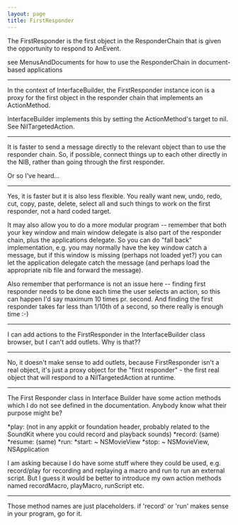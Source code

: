 ```yaml
---
layout: page
title: FirstResponder
---
```




The FirstResponder is the first object in the ResponderChain that is given the opportunity to respond to AnEvent.

see MenusAndDocuments for how to use the ResponderChain in document-based applications

----

In the context of InterfaceBuilder, the FirstResponder instance icon is a proxy for the first object in the responder chain that implements an ActionMethod.

InterfaceBuilder implements this by setting the ActionMethod's target to nil. See NilTargetedAction.

----

It is faster to send a message directly to the relevant object than to use the responder chain. So, if possible, connect things up to each other directly in the NIB, rather than going through the first responder.

Or so I've heard...

----

Yes, it is faster but it is also less flexible. You really want new, undo, redo, cut, copy, paste, delete, select all and such things to work on the first responder, not a hard coded target.

It may also allow you to do a more modular program -- remember that both your key window and main window delegate is also part of the responder chain, plus the applications delegate. So you can do "fall back" implementation, e.g. you may normally have the key window catch a message, but if this window is missing (perhaps not loaded yet?) you can let the application delegate catch the message (and perhaps load the appropriate nib file and forward the message).

Also remember that performance is not an issue here -- finding first responder needs to be done each time the user selects an action, so this can happen I'd say maximum 10 times pr. second. And finding the first responder takes far less than 1/10th of a second, so there really is enough time :-)


----

I can add actions to the FirstResponder in the InterfaceBuilder class browser, but  I can't add outlets.  Why is that??

----

No, it doesn't make sense to add outlets, because FirstResponder isn't a real object, it's just a proxy object for the "first responder" - the first real object that will respond to a NilTargetedAction at runtime.

----

The First Responder class in Interface Builder have some action methods which I do not see defined in the documentation. Anybody know what their purpose might be?

*play: (not in any appkit or foundation header, probably related to the SoundKit where you could record and playback sounds)
*record: (same)
*resume: (same)
*run:
*start: ~ NSMovieView
*stop: ~ NSMovieView, NSApplication

I am asking because I do have some stuff where they could be used, e.g. record/play for recording and replaying a macro and run to run an external script.  But I guess it would be better to introduce my own action methods named recordMacro, playMacro, runScript etc.

----

Those method names are just placeholders.  if 'record' or 'run' makes sense in your program, go for it.

